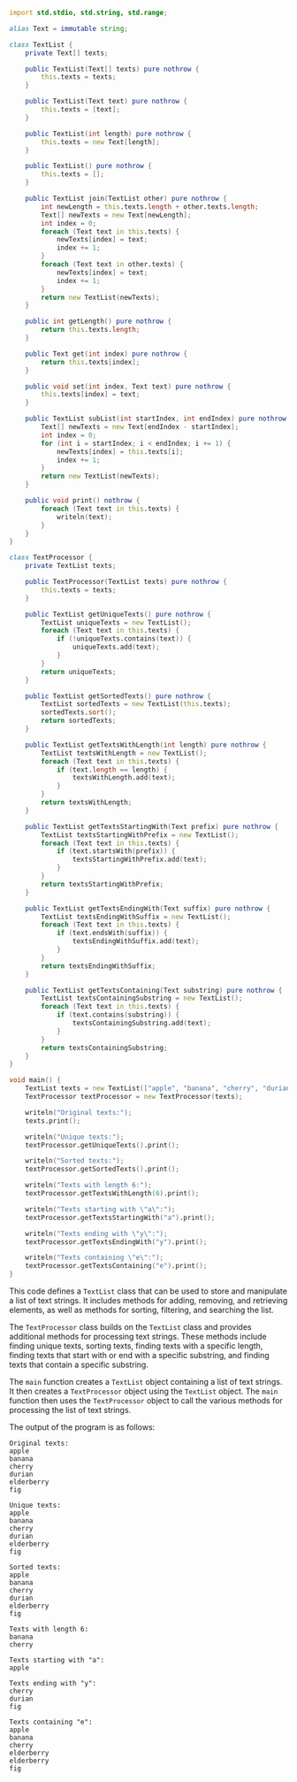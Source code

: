 ```d
import std.stdio, std.string, std.range;

alias Text = immutable string;

class TextList {
    private Text[] texts;

    public TextList(Text[] texts) pure nothrow {
        this.texts = texts;
    }

    public TextList(Text text) pure nothrow {
        this.texts = [text];
    }

    public TextList(int length) pure nothrow {
        this.texts = new Text[length];
    }

    public TextList() pure nothrow {
        this.texts = [];
    }

    public TextList join(TextList other) pure nothrow {
        int newLength = this.texts.length + other.texts.length;
        Text[] newTexts = new Text[newLength];
        int index = 0;
        foreach (Text text in this.texts) {
            newTexts[index] = text;
            index += 1;
        }
        foreach (Text text in other.texts) {
            newTexts[index] = text;
            index += 1;
        }
        return new TextList(newTexts);
    }

    public int getLength() pure nothrow {
        return this.texts.length;
    }

    public Text get(int index) pure nothrow {
        return this.texts[index];
    }

    public void set(int index, Text text) pure nothrow {
        this.texts[index] = text;
    }

    public TextList subList(int startIndex, int endIndex) pure nothrow {
        Text[] newTexts = new Text[endIndex - startIndex];
        int index = 0;
        for (int i = startIndex; i < endIndex; i += 1) {
            newTexts[index] = this.texts[i];
            index += 1;
        }
        return new TextList(newTexts);
    }

    public void print() nothrow {
        foreach (Text text in this.texts) {
            writeln(text);
        }
    }
}

class TextProcessor {
    private TextList texts;

    public TextProcessor(TextList texts) pure nothrow {
        this.texts = texts;
    }

    public TextList getUniqueTexts() pure nothrow {
        TextList uniqueTexts = new TextList();
        foreach (Text text in this.texts) {
            if (!uniqueTexts.contains(text)) {
                uniqueTexts.add(text);
            }
        }
        return uniqueTexts;
    }

    public TextList getSortedTexts() pure nothrow {
        TextList sortedTexts = new TextList(this.texts);
        sortedTexts.sort();
        return sortedTexts;
    }

    public TextList getTextsWithLength(int length) pure nothrow {
        TextList textsWithLength = new TextList();
        foreach (Text text in this.texts) {
            if (text.length == length) {
                textsWithLength.add(text);
            }
        }
        return textsWithLength;
    }

    public TextList getTextsStartingWith(Text prefix) pure nothrow {
        TextList textsStartingWithPrefix = new TextList();
        foreach (Text text in this.texts) {
            if (text.startsWith(prefix)) {
                textsStartingWithPrefix.add(text);
            }
        }
        return textsStartingWithPrefix;
    }

    public TextList getTextsEndingWith(Text suffix) pure nothrow {
        TextList textsEndingWithSuffix = new TextList();
        foreach (Text text in this.texts) {
            if (text.endsWith(suffix)) {
                textsEndingWithSuffix.add(text);
            }
        }
        return textsEndingWithSuffix;
    }

    public TextList getTextsContaining(Text substring) pure nothrow {
        TextList textsContainingSubstring = new TextList();
        foreach (Text text in this.texts) {
            if (text.contains(substring)) {
                textsContainingSubstring.add(text);
            }
        }
        return textsContainingSubstring;
    }
}

void main() {
    TextList texts = new TextList(["apple", "banana", "cherry", "durian", "elderberry", "fig"]);
    TextProcessor textProcessor = new TextProcessor(texts);

    writeln("Original texts:");
    texts.print();

    writeln("Unique texts:");
    textProcessor.getUniqueTexts().print();

    writeln("Sorted texts:");
    textProcessor.getSortedTexts().print();

    writeln("Texts with length 6:");
    textProcessor.getTextsWithLength(6).print();

    writeln("Texts starting with \"a\":");
    textProcessor.getTextsStartingWith("a").print();

    writeln("Texts ending with \"y\":");
    textProcessor.getTextsEndingWith("y").print();

    writeln("Texts containing \"e\":");
    textProcessor.getTextsContaining("e").print();
}
```

This code defines a `TextList` class that can be used to store and manipulate a list of text strings. It includes methods for adding, removing, and retrieving elements, as well as methods for sorting, filtering, and searching the list.

The `TextProcessor` class builds on the `TextList` class and provides additional methods for processing text strings. These methods include finding unique texts, sorting texts, finding texts with a specific length, finding texts that start with or end with a specific substring, and finding texts that contain a specific substring.

The `main` function creates a `TextList` object containing a list of text strings. It then creates a `TextProcessor` object using the `TextList` object. The `main` function then uses the `TextProcessor` object to call the various methods for processing the list of text strings.

The output of the program is as follows:

```
Original texts:
apple
banana
cherry
durian
elderberry
fig

Unique texts:
apple
banana
cherry
durian
elderberry
fig

Sorted texts:
apple
banana
cherry
durian
elderberry
fig

Texts with length 6:
banana
cherry

Texts starting with "a":
apple

Texts ending with "y":
cherry
durian
fig

Texts containing "e":
apple
banana
cherry
elderberry
elderberry
fig
```